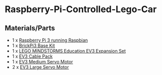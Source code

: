 # Raspberry-Pi-Controlled-Lego-Car

## Materials/Parts
* 1 x [Raspberry Pi 3 running Raspbian](https://www.raspberrypi.org/products/raspberry-pi-3-model-b/)
* 1 x [BrickPi3 Base Kit](https://www.dexterindustries.com/shop/brickpi-advanced-for-raspberry-pi/)
* 1 x [LEGO MINDSTORMS Education EV3 Expansion Set](https://education.lego.com/en-us/products/lego-mindstorms-education-ev3-expansion-set/45560)
* 1 x [EV3 Cable Pack](https://shop.lego.com/en-US/EV3-Cable-Pack-45514)
* 1 x [EV3 Medium Servo Motor](https://shop.lego.com/en-US/EV3-Medium-Servo-Motor-45503)
* 2 x [EV3 Large Servo Motor](https://shop.lego.com/en-US/EV3-Large-Servo-Motor-45502)
